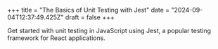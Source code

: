 +++
title = "The Basics of Unit Testing with Jest"
date = "2024-09-04T12:37:49.425Z"
draft = false
+++

Get started with unit testing in JavaScript using Jest, a popular testing framework for React applications.
        